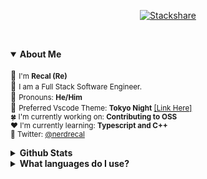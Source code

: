 

<div align="center">
  
  <a href="https://stackshare.io/recal/stack"><img alt="Stackshare" src="http://img.shields.io/badge/tech-stack-0690fa.svg?style=flat"></a>
</div>

<br><details open><summary><b>About Me</b></summary>
  <br>
  :book: <small>I'm <b>Recal (Re)</b></small><br>
  :tada: <small>I am a Full Stack Software Engineer.</small><br>
  :book: <small>Pronouns: <b>He/Him</b></small><br>
  :bookmark: <small>
    Preferred Vscode Theme: <b>Tokyo Night</b> <a href="https://marketplace.visualstudio.com/items?itemName=enkia.tokyo-night">[Link Here]</a>
  </small><br>
  <small>
    :four_leaf_clover: I'm currently working on: <b>Contributing to OSS</b><br>
    :heart: I'm currently learning: <b>Typescript and C++</b>
  </small><br>
  <small>
    :link: Twitter: <a href="https://twitter.com/nerdrecal/">@nerdrecal</a>
  </small>
  <br>
</details>
  
<details><summary><b>Github Stats</b></summary>
  <br>
  <img alt="Github Stats" src="https://github-readme-stats.vercel.app/api?username=Recal&show_icons=true&hide_border=true&count_private=true&theme=omni"></img><br>
  <img alt="Top Languages" src="https://github-readme-stats.vercel.app/api/top-langs/?username=recal&theme=omni&layout=compact"></img>
  <br>
</details>
  
<details><summary><b>What languages do I use?</b></summary>
 <br>
 I actively use a lot of programming languages, but the main ones I use regularly are: Java, C#, C++, Python, Typescript and Javascript.
 <br>
</details>
    





